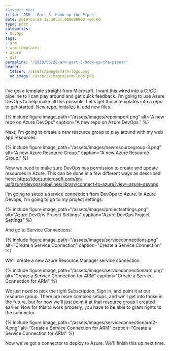 ```yaml
---
#layout: post
title: 'ARM - Part 3: Hook up the Pipes'
date: 2019-05-28 18:30:31.000000000 +00:00
type: post
categories:
- DevOps
tags:
- arm
- arm templates
- azure
- git
permalink: "/2019/05/28/arm-part-3-hook-up-the-pipes/"
header:
  teaser: /assets/images/arm-logo.png
  og_image: /assets/images/arm-logo.png
---
```

I’ve got a template straight from Microsoft. I want this wired into a CI/CD pipeline to I can play around and get quick feedback. I’m going to use Azure DevOps to help make all this possible. Let's get those templates into a repo to get started. New repo, initialize it, add new files.

{% include figure image_path="/assets/images/repoimport.png" alt="A new repo on Azure DevOps" caption="A new repo on Azure DevOps." %}

Next, I'm going to create a new resource group to play around with my web app resources.

{% include figure image_path="/assets/images/newresourcegroup-3.png" alt="A new Azure Resource Group." caption="A new Azure Resource Group." %}

Now we need to make sure DevOps has permission to create and update resources in Azure. This can be done in a few different ways as described here: https://docs.microsoft.com/en-us/azure/devops/pipelines/library/connect-to-azure?view=azure-devops

I'm going to setup a service connection from DevOps to Azure. In Azure Devops, I'm going to go to my project settings:

{% include figure image_path="/assets/images/projectsettings.png" alt="Azure DevOps Project Settings" caption="Azure DevOps Project Settings" %}

And go to Service Connections:

{% include figure image_path="/assets/images/serviceconnections.png" alt="Create a Service Connection" caption="Create a Service Connection" %}

We'll create a new Azure Resource Manager service connection.

{% include figure image_path="/assets/images/serviceconnectionarm.png" alt="Create a Service Connection for ARM" caption="Create a Service Connection for ARM" %}

We just need to pick the right Subscription, Sign in, and point it at our resource group. There are more complex setups, and we'll get into those in the future, but for now we'll just point it at that resource group I created earlier. Now for this to work properly, you have to be able to grant rights to the connector.

{% include figure image_path="/assets/images/serviceconnectionarm2-4.png" alt="Create a Service Connection for ARM" caption="Create a Service Connection for ARM" %}

Now we've got a connector to deploy to Azure. We'll finish this up next time.